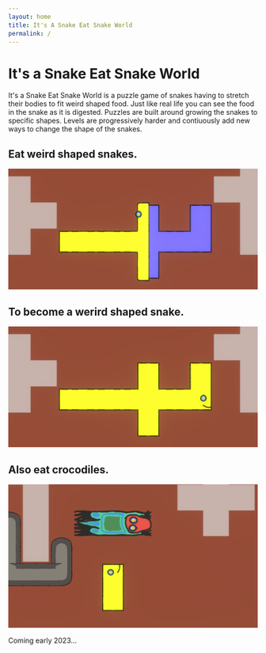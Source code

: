 ```yaml
---
layout: home
title: It's A Snake Eat Snake World
permalink: /
---
```


# It's a Snake Eat Snake World

It's a Snake Eat Snake World is a puzzle game of snakes having to stretch their bodies to fit weird shaped food. Just like real life you can see the food in the snake as it is digested. Puzzles are built around growing the snakes to specific shapes. Levels are progressively harder and contiuously add new ways to change the shape of the snakes.


## Eat weird shaped snakes.
![DuringEating](/Assets/BeforeEating.png)

## To become a werird shaped snake.
![AfterEating](/Assets/AfterEating.png)

## Also eat crocodiles.
![WithCrocodile](/Assets/WithCrocodile.png)


Coming early 2023...

